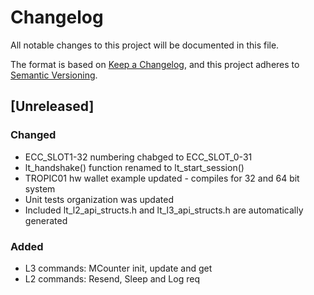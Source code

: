 # Changelog

All notable changes to this project will be documented in this file.

The format is based on [Keep a Changelog](https://keepachangelog.com/en/1.1.0/),
and this project adheres to [Semantic Versioning](https://semver.org/spec/v2.0.0.html).

## [Unreleased]

### Changed

- ECC_SLOT1-32 numbering chabged to ECC_SLOT_0-31
- lt_handshake() function renamed to lt_start_session()
- TROPIC01 hw wallet example updated - compiles for 32 and 64 bit system
- Unit tests organization was updated
- Included lt_l2_api_structs.h and lt_l3_api_structs.h are automatically generated

### Added

- L3 commands: MCounter init, update and get
- L2 commands: Resend, Sleep and Log req
